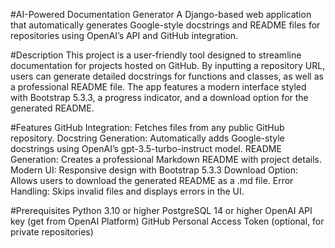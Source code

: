 #AI-Powered Documentation Generator
A Django-based web application that automatically generates Google-style docstrings and README files for repositories using OpenAI’s API and GitHub integration.

#Description
This project is a user-friendly tool designed to streamline documentation for projects hosted on GitHub. By inputting a repository URL, users can generate detailed docstrings for functions and classes, as well as a professional README file. The app features a modern interface styled with Bootstrap 5.3.3, a progress indicator, and a download option for the generated README.

#Features
GitHub Integration: Fetches files from any public GitHub repository.
Docstring Generation: Automatically adds Google-style docstrings using OpenAI’s gpt-3.5-turbo-instruct model.
README Generation: Creates a professional Markdown README with project details.
Modern UI: Responsive design with Bootstrap 5.3.3
Download Option: Allows users to download the generated README as a .md file.
Error Handling: Skips invalid files and displays errors in the UI.

#Prerequisites
Python 3.10 or higher
PostgreSQL 14 or higher
OpenAI API key (get from OpenAI Platform)
GitHub Personal Access Token (optional, for private repositories)
